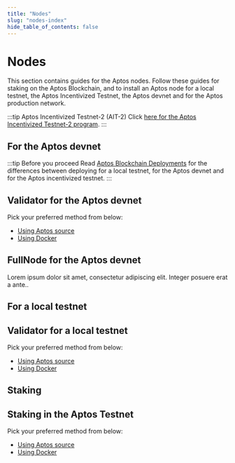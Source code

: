 ```yaml
---
title: "Nodes"
slug: "nodes-index"
hide_table_of_contents: false
---
```


# Nodes

This section contains guides for the Aptos nodes. Follow these guides for staking on the Aptos Blockchain, and to install an Aptos node for a local testnet, the Aptos Incentivized Testnet, the Aptos devnet and for the Aptos production network.

:::tip Aptos Incentivized Testnet-2 (AIT-2)
Click [here for the Aptos Incentivized Testnet-2 program](ait/ait-2). 
:::




## For the Aptos devnet 

:::tip Before you proceed
Read [Aptos Blockchain Deployments](aptos-deployments) for the differences between deploying for a local testnet, for the Aptos devnet and for the Aptos incentivized testnet.
:::



<div class="docs-card-container">
<div class="row row-cols-1 row-cols-md-2 g-4">

   <div class="col">
    <div class="card h-100" >
    <div class="card-body d-flex flex-column" >
    <h2 class="card-title">Validator for the Aptos devnet </h2>
    <p class="card-text">Pick your preferred method from below:</p>
    <ul class="list-group list-group-flush">
      <li class="list-group-item"><a href="run-a-local-testnet" class="card-link">Using Aptos source</a></li>
      <li class="list-group-item"><a href="run-a-local-testnet#using-docker" class="card-link">Using Docker</a></li>
    </ul>
</div>
</div>
</div>
  <div class="col">
  <div class="card h-100" >
    <div class="card-body d-flex flex-column">
    <h2 class="card-title">FullNode for the Aptos devnet </h2>
    <p class="card-text">Lorem ipsum dolor sit amet, consectetur adipiscing elit. Integer posuere erat a ante..</p>
</div>
</div>
</div>
</div>
</div>

## For a local testnet

<div class="docs-card-container">
<div class="row row-cols-1 row-cols-md-1 g-4">

   <div class="col">
    <div class="card h-100" >
    <div class="card-body d-flex flex-column" >
    <h2 class="card-title">Validator for a local testnet </h2>
    <p class="card-text">Pick your preferred method from below:</p>
    <ul class="list-group list-group-flush">
      <li class="list-group-item"><a href="run-a-local-testnet" class="card-link">Using Aptos source</a></li>
      <li class="list-group-item"><a href="run-a-local-testnet#using-docker" class="card-link">Using Docker</a></li>
    </ul>
</div>
</div>
</div>
  
</div>
</div>

## Staking

<div class="docs-card-container">
<div class="row row-cols-1 row-cols-md-1 g-4">

   <div class="col">
    <div class="card h-100" >
    <div class="card-body d-flex flex-column" >
    <h2 class="card-title">Staking in the Aptos Testnet </h2>
    <p class="card-text">Pick your preferred method from below:</p>
    <ul class="list-group list-group-flush">
      <li class="list-group-item"><a href="run-a-local-testnet" class="card-link">Using Aptos source</a></li>
      <li class="list-group-item"><a href="run-a-local-testnet#using-docker" class="card-link">Using Docker</a></li>
    </ul>
</div>
</div>
</div>
  
</div>
</div>
